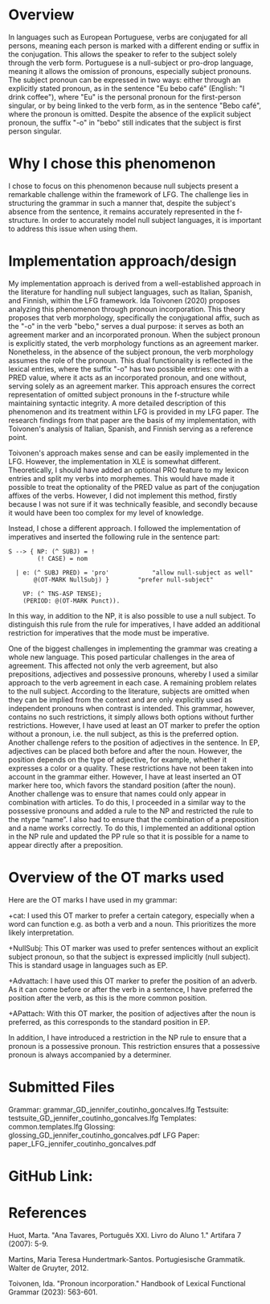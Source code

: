 # Overview 
In languages such as European Portuguese, verbs are conjugated for all persons, meaning each person is marked with a different ending or suffix in the conjugation. This allows the speaker to refer to the subject solely through the verb form. Portuguese is a null-subject or pro-drop language, meaning it allows the omission of pronouns, especially subject pronouns. The subject pronoun can be expressed in two ways: either through an explicitly stated pronoun, as in the sentence "Eu bebo café" (English: "I drink coffee"), where "Eu" is the personal pronoun for the first-person singular, or by being linked to the verb form, as in the sentence "Bebo café", where the pronoun is omitted. Despite the absence of the explicit subject pronoun, the suffix "-o" in "bebo" still indicates that the subject is first person singular. 


# Why I chose this phenomenon
I chose to focus on this phenomenon because null subjects present a remarkable challenge within the framework of LFG. The challenge lies in structuring the grammar in such a manner that, despite the subject's absence from the sentence, it remains accurately represented in the f-structure. In order to accurately model null subject languages, it is important to address this issue when using them.


# Implementation approach/design 
My implementation approach is derived from a well-established approach in the literature for handling null subject languages, such as Italian, Spanish, and Finnish, within the LFG framework. Ida Toivonen (2020) proposes analyzing this phenomenon through pronoun incorporation. This theory proposes that verb morphology, specifically the conjugational affix, such as the "-o" in the verb "bebo," serves a dual purpose: it serves as both an agreement marker and an incorporated pronoun. When the subject pronoun is explicitly stated, the verb morphology functions as an agreement marker. Nonetheless, in the absence of the subject pronoun, the verb morphology assumes the role of the pronoun. This dual functionality is reflected in the lexical entries, where the suffix "-o" has two possible entries: one with a PRED value, where it acts as an incorporated pronoun, and one without, serving solely as an agreement marker. This approach ensures the correct representation of omitted subject pronouns in the f-structure while maintaining syntactic integrity. A more detailed description of this phenomenon and its treatment within LFG is provided in my LFG paper. The research findings from that paper are the basis of my implementation, with Toivonen's analysis of Italian, Spanish, and Finnish serving as a reference point.








Toivonen's approach makes sense and can be easily implemented in the LFG. However, the implementation in XLE  is somewhat different. Theoretically, I should have added an optional PRO feature to my lexicon entries and split my verbs into morphemes. This would have made it possible to treat the optionality of the PRED value as part of the conjugation affixes of the verbs. However, I did not implement this method, firstly because I was not sure if it was technically feasible, and secondly because it would have been too complex for my level of knowledge.

Instead, I chose a different approach. I followed the implementation of imperatives and inserted the following rule in the sentence part:


    S --> { NP: (^ SUBJ) = !
	        (! CASE) = nom
     
      | e: (^ SUBJ PRED) = 'pro'			"allow null-subject as well"	
      	   @(OT-MARK NullSubj) }		"prefer null-subject"
          
      	VP: (^ TNS-ASP TENSE);		
 	    (PERIOD: @(OT-MARK Punct)).


In this way, in addition to the NP, it is also possible to use a null subject.
To distinguish this rule from the rule for imperatives, I have added an additional restriction for imperatives that the mode must be imperative.

One of the biggest challenges in implementing the grammar was creating a whole new language. This posed particular challenges in the area of agreement. This affected not only the verb agreement, but also prepositions, adjectives and possessive pronouns, whereby I used a similar approach to the verb agreement in each case.
A remaining problem relates to the null subject. According to the literature, subjects are omitted when they can be implied from the context and are only explicitly used as independent pronouns when contrast is intended. This grammar, however, contains no such restrictions, it simply allows both options without further restrictions. However, I have used at least an OT marker to prefer the option without a pronoun, i.e. the null subject, as this is the preferred option.
Another challenge refers to the position of adjectives in the sentence. In EP, adjectives can be placed both before and after the noun. However, the position depends on the type of adjective, for example, whether it expresses a color or a quality. These restrictions have not been taken into account in the grammar either. However, I have at least inserted an OT marker here too, which favors the standard position (after the noun).
Another challenge was to ensure that names could only appear in combination with articles. To do this, I proceeded in a similar way to the possessive pronouns and added a rule to the NP and restricted the rule to the ntype “name”. I also had to ensure that the combination of a preposition and a name works correctly. To do this, I implemented an additional option in the NP rule and updated the PP rule so that it is possible for a name to appear directly after a preposition.



# Overview of the OT marks used

Here are the OT marks I have used in my grammar:

+cat: I used this OT marker to prefer a certain category, especially when a word can function e.g. as both a verb and a noun. This prioritizes the more likely interpretation.

+NullSubj: This OT marker was used to prefer sentences without an explicit subject pronoun, so that the subject is expressed implicitly (null subject). This is standard usage in languages such as EP. 

+Advattach: I have used this OT marker to prefer the position of an adverb. As it can come before or after the verb in a sentence, I have preferred the position after the verb, as this is the more common position.

+APattach: With this OT marker, the position of adjectives after the noun is preferred, as this corresponds to the standard position in EP.

In addition, I have introduced a restriction in the NP rule to ensure that a pronoun is a possessive pronoun. This restriction ensures that a possessive pronoun is always accompanied by a determiner.

# Submitted Files

Grammar: grammar_GD_jennifer_coutinho_goncalves.lfg
Testsuite: testsuite_GD_jennifer_coutinho_goncalves.lfg
Templates: common.templates.lfg
Glossing: glossing_GD_jennifer_coutinho_goncalves.pdf
LFG Paper: paper_LFG_jennifer_coutinho_goncalves.pdf

# GitHub Link: 

# References 

Huot, Marta. "Ana Tavares, Português XXI. Livro do Aluno 1." Artifara 7 (2007): 5-9.

Martins, Maria Teresa Hundertmark-Santos. Portugiesische Grammatik. Walter de Gruyter, 2012.

Toivonen, Ida. "Pronoun incorporation." Handbook of Lexical Functional Grammar (2023): 563-601.


